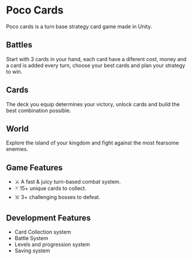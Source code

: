 # Poco Cards
Poco cards is a turn base strategy card game made in Unity.

## Battles 
Start with 3 cards in your hand, each card have a diferent cost, money and a card 
is added every turn, choose your best cards and plan your strategy to win.

## Cards
The deck you equip determines your victory, unlock cards and build the best combination possible.

## World
Explore the island of your kingdom and fight against the most fearsome enemies.

## Game Features
- ⚔️ A fast & juicy turn-based combat system.
- 🃏 15+ unique cards to collect.
- ☠️ 3+ challenging bosses to defeat.

## Development Features
- Card Collection system
- Battle System
- Levels and progression system
- Saving system